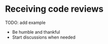 # Receiving code reviews

TODO: add example
- Be humble and thankful
- Start discussions when needed
